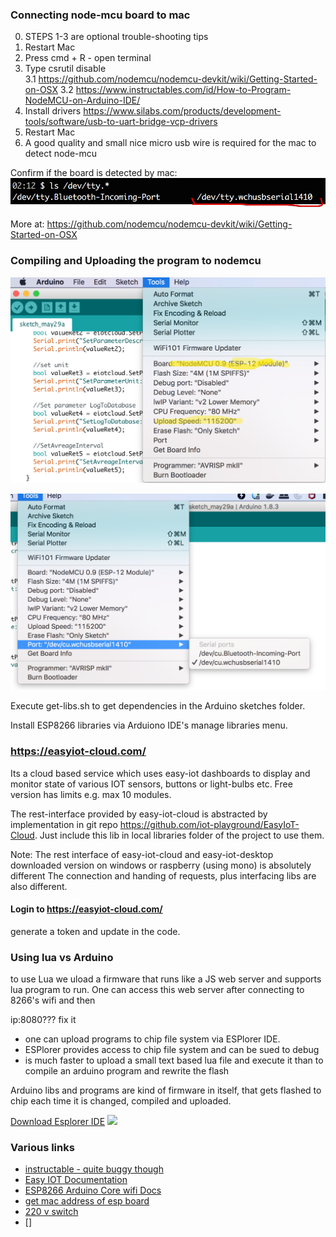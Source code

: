 ### Connecting node-mcu board to mac

0. STEPS 1-3 are optional trouble-shooting tips
1. Restart Mac
2. Press cmd + R - open terminal
3. Type csrutil disable  
3.1 https://github.com/nodemcu/nodemcu-devkit/wiki/Getting-Started-on-OSX 
3.2 https://www.instructables.com/id/How-to-Program-NodeMCU-on-Arduino-IDE/
4. Install drivers https://www.silabs.com/products/development-tools/software/usb-to-uart-bridge-vcp-drivers
5. Restart Mac
6. A good quality and small nice micro usb wire is required for the mac to detect node-mcu

Confirm if the board is detected by mac:
![Board and upload speed to select](assets/Bash_ports.png "Board and upload speed to select.")


More at:
https://github.com/nodemcu/nodemcu-devkit/wiki/Getting-Started-on-OSX

### Compiling and Uploading the program to nodemcu  

![Board and upload speed to select](assets/Arduino_node_mcu_config.png "Board and upload speed to select.")

![Board and upload speed to select](assets/arduino_port_to_select.png "Board and upload speed to select.")

Execute get-libs.sh to get dependencies in the Arduino sketches folder.

Install ESP8266 libraries via Arduiono IDE's manage libraries menu.

### https://easyiot-cloud.com/
Its a cloud based service which uses easy-iot dashboards to display and monitor state of various IOT sensors, buttons or light-bulbs etc.
Free version has limits e.g. max 10 modules.

The rest-interface provided by easy-iot-cloud is abstracted by implementation in git repo https://github.com/iot-playground/EasyIoT-Cloud.
Just include this lib in local libraries folder of the project to use them.

Note:
The rest interface of easy-iot-cloud and easy-iot-desktop downloaded version on windows or raspberry (using mono) is absolutely different
The connection and handing of requests, plus interfacing libs are also different.

#### Login to https://easyiot-cloud.com/
generate a token and update in the code.

### Using lua vs Arduino
to use Lua we uload a firmware that runs like a JS web server and supports lua program to run. One can access this web
server after connecting to 8266's wifi and then 

ip:8080??? fix it

- one can upload programs to chip file system via ESPlorer IDE.
- ESPlorer provides access to chip file system and can be sued to debug
- is much faster to upload a small text based lua file and execute it than to compile an arduino program and rewrite the flash

Arduino libs and programs are kind of firmware in itself, that gets flashed to chip each time it is changed, compiled and uploaded.

[Download Esplorer IDE](https://esp8266.ru/esplorer/)
![](https://i0.wp.com/esp8266.ru/wp-content/uploads/ESPlorer-panels.png?w=1250&ssl=1)


 

### Various links
* [instructable - quite buggy though](https://www.instructables.com/id/ESP8266-Light-Sensor/)
* [Easy IOT Documentation](https://iot-playground.com/blog/2-uncategorised/78-easyiot-cloud-rest-api-v1-0])
* [ESP8266 Arduino Core wifi Docs](http://arduino-esp8266.readthedocs.io/en/latest/esp8266wifi/readme.html)
* [get mac address of esp board](https://techtutorialsx.com/2017/04/09/esp8266-get-mac-address/)
* [220 v switch](https://iot-playground.com/blog/2-uncategorised/87-esp8266-internet-connected-switch-easyiot-cloud-mqtt-api-v1-improved)
* []